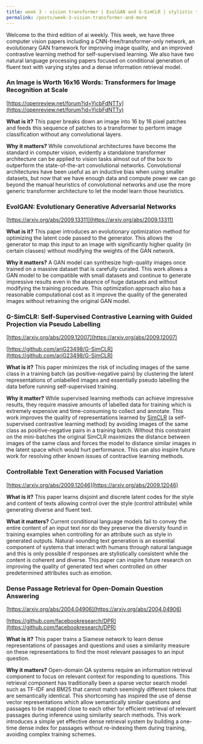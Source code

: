 ```yaml
---
title: week 3 - vision transformer | EvolGAN and G-SimCLR | stylistic text generation and dense retrieval
permalink: /posts/week-3-vision-transformer-and-more
---
```

Welcome to the third edition of ai weekly. This week, we have three computer vision papers including a CNN-free/transformer-only network, an evolutionary GAN framework for improving image quality, and an improved contrastive learning method for self-supervised learning. We also have two natural language processing papers focused on conditional generation of fluent text with varying styles and a dense information retrieval model.

### An Image is Worth 16x16 Words: Transformers for Image Recognition at Scale

[https://openreview.net/forum?id=YicbFdNTTy](https://openreview.net/forum?id=YicbFdNTTy)

**What is it?** This paper breaks down an image into 16 by 16 pixel patches and feeds this sequence of patches to a transformer to perform image classification without any convolutional layers.

**Why it matters?** While convolutional architectures have become the standard in computer vision, evidently a standalone transformer architecture can be applied to vision tasks almost out of the box to outperform the state-of-the-art convolutional networks. Convolutional architectures have been useful as an inductive bias when using smaller datasets, but now that we have enough data and compute power we can go beyond the manual heuristics of convolutional networks and use the more generic transformer architecture to let the model learn those heuristics.

### EvolGAN: Evolutionary Generative Adversarial Networks

[https://arxiv.org/abs/2009.13311](https://arxiv.org/abs/2009.13311)

**What is it?** This paper introduces an evolutionary optimization method for optimizing the latent code passed to the generator. This allows the generator to map this input to an image with significantly higher quality (in certain classes) without modifying the weights of the GAN network.

**Why it matters?** A GAN model can synthesize high-quality images once trained on a massive dataset that is carefully curated. This work allows a GAN model to be compatible with small datasets and continue to generate impressive results even in the absence of huge datasets and without modifying the training procedure. This optimization approach also has a reasonable computational cost as it improve the quality of the generated images without retraining the original GAN model.

### G-SimCLR: Self-Supervised Contrastive Learning with Guided Projection via Pseudo Labelling

[https://arxiv.org/abs/2009.12007](https://arxiv.org/abs/2009.12007)

[https://github.com/ariG23498/G-SimCLR](https://github.com/ariG23498/G-SimCLR)

**What is it?** This paper minimizes the risk of including images of the same class in a training batch (as positive-negative pairs) by clustering the latent representations of unlabelled images and essentially pseudo labelling the data before running self-supervised training.

**Why it matter?** While supervised learning methods can achieve impressive results, they require massive amounts of labelled data for training which is extremely expensive and time-consuming to collect and annotate. This work improves the quality of representations learned by [SimCLR](https://ai.googleblog.com/2020/04/advancing-self-supervised-and-semi.html) (a self-supervised contrastive learning method) by avoiding images of the same class as positive-negative pairs in a training batch. Without this constraint on the mini-batches the original SimCLR maximizes the distance between images of the same class and forces the model to distance similar images in the latent space which would hurt performance. This can also inspire future work for resolving other known issues of contractive learning methods.

### Controllable Text Generation with Focused Variation

[https://arxiv.org/abs/2009.12046](https://arxiv.org/abs/2009.12046)

**What is it?** This paper learns disjoint and discrete latent codes for the style and content of texts allowing control over the style (control attribute) while generating diverse and fluent text.

**What it matters?** Current conditional language models fail to convey the entire content of an input text nor do they preserve the diversity found in training examples when controlling for an attribute such as style in generated outputs. Natural-sounding text generation is an essential component of systems that interact with humans through natural language and this is only possible if responses are stylistically consistent while the content is coherent and diverse. This paper can inspire future research on improving the quality of generated text when controlled on other predetermined attributes such as emotion.

### Dense Passage Retrieval for Open-Domain Question Answering

[https://arxiv.org/abs/2004.04906](https://arxiv.org/abs/2004.04906)

[https://github.com/facebookresearch/DPR](https://github.com/facebookresearch/DPR)

**What is it?** This paper trains a Siamese network to learn dense representations of passages and questions and uses a similarity measure on these representations to find the most relevant passages to an input question.

**Why it matters?** Open-domain QA systems require an information retrieval component to focus on relevant context for responding to questions. This retrieval component has traditionally been a sparse vector search model such as TF-IDF and BM25 that cannot match seemingly different tokens that are semantically identical. This shortcoming has inspired the use of dense vector representations which allow semantically similar questions and passages to be mapped close to each other for efficient retrieval of relevant passages during inference using similarity search methods. This work introduces a simple yet effective dense retrieval system by building a one-time dense index for passages without re-indexing them during training, avoiding complex training schemes.